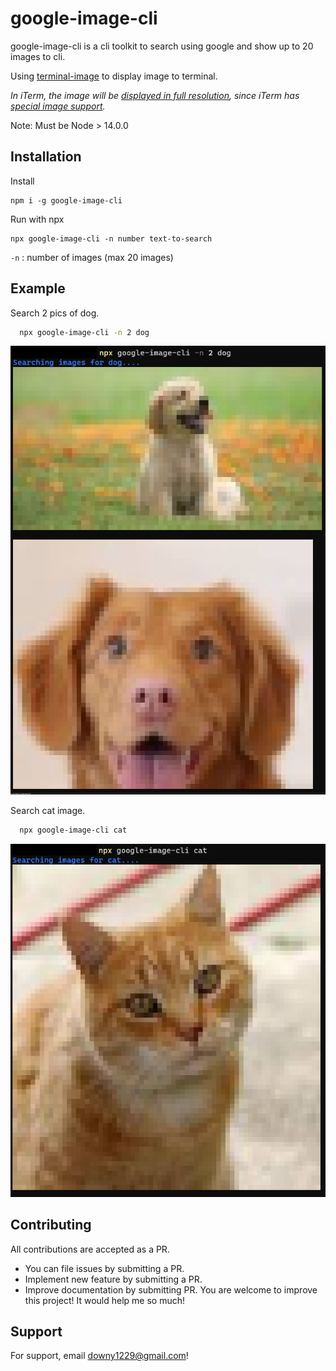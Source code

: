 # google-image-cli

google-image-cli is a cli toolkit to search using google and show up to 20 images to cli.

Using [terminal-image](https://www.npmjs.com/package/terminal-image) to display image to terminal.

*In iTerm, the image will be [displayed in full resolution](screenshot-iterm.jpg), since iTerm has [special image support](https://www.iterm2.com/documentation-images.html).*

Note: Must be Node > 14.0.0

## Installation
Install 
```npm
npm i -g google-image-cli
```


Run with npx

```npm
npx google-image-cli -n number text-to-search
```

`-n` : number of images (max 20 images)

## Example
Search 2 pics of dog.
```bash
  npx google-image-cli -n 2 dog
```

![dog](wiki/dog.png)

Search cat image.
```bash
  npx google-image-cli cat
```

![cat](wiki/cat.png)

## Contributing

All contributions are accepted as a PR.

* You can file issues by submitting a PR.
* Implement new feature by submitting a PR.
* Improve documentation by submitting PR.
You are welcome to improve this project! It would help me so much!
## Support

For support, email downy1229@gmail.com!